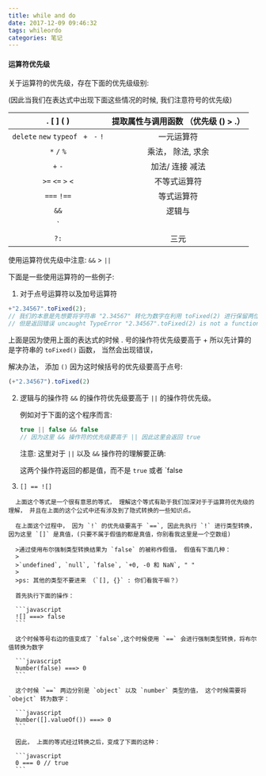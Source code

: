```yaml
---
title: while and do
date: 2017-12-09 09:46:32
tags: whileordo
categories: 笔记
---
```


#### 运算符优先级

关于运算符的优先级，存在下面的优先级级别:

(因此当我们在表达式中出现下面这些情况的时候, 我们注意符号的优先级)

|                . [ ] ( )                 | 提取属性与调用函数 （优先级  () > .） |
| :--------------------------------------: | :---------------------: |
| `delete`   `new`   `typeof `  `+` ` -`  `!` |          一元运算符          |
|              `*`  `/`  `%`               |       乘法， 除法, 求余        |
|                 `+`  `-`                 |       加法/ 连接  减法        |
|          `>=`  `<=`   `>`  `<`           |         不等式运算符          |
|              `===`   `!==`               |          等式运算符          |
|                   `&&`                   |           逻辑与           |
|                   `||`                   |           逻辑或           |
|                   `?:`                   |           三元            |

使用运算符优先级中注意:  `&&` > `||`

下面是一些使用运算符的一些例子:

1.  对于点号运算符以及加号运算符

   ```javascript
   +"2.34567".toFixed(2);
   // 我们的本意是先想要将字符串 "2.34567" 转化为数字在利用 toFixed(2) 进行保留两位小数
   // 但是返回错误 uncaught TypeError "2.34567".toFixed(2) is not a function
   ```

   上面是因为使用上面的表达式的时候 . 号的操作符优先级要高于 +  所以先计算的是字符串的 `toFixed()` 函数， 当然会出现错误，

   解决办法， 添加 `()` 因为这时候括号的优先级要高于点号:

   ```javascript
   (+"2.34567").toFixed(2)
   ```

   2. 逻辑与的操作符  `&&` 的操作符优先级要高于 `||` 的操作符优先级。

      例如对于下面的这个程序而言:

      ```javascript
      true || false && false
      // 因为这里 && 操作符的优先级要高于 || 因此这里会返回 true
      ```

      注意: 这里对于 `||` 以及 `&&` 操作符的理解要正确:

      这两个操作符返回的都是值，而不是 `true` 或者 `false

   3.  `[] == ![]`

      上面这个等式是一个很有意思的等式， 理解这个等式有助于我们加深对于于运算符优先级的理解， 并且在上面的这个公式中还有涉及到了隐式转换的一些知识点。

      在上面这个过程中， 因为 `!` 的优先级要高于 `==`, 因此先执行 `!` 进行类型转换， 因为这里 `[]` 是真值，(只要不属于假值的都是真值，你别看我这里是一个空数组)

      >通过使用布尔强制类型转换结果为 `false` 的被称作假值， 假值有下面几种：
      >
      >`undefined`, `null`, `false`, `+0, -0 和 NaN`, " "
      >
      >ps: 其他的类型不要进来 （`[], {}` : 你们看我干嘛？）

      首先执行下面的操作：

      ```javascript
      ![] ===> false
      ```

      这个时候等号右边的值变成了 `false`,这个时候使用 `==` 会进行强制类型转换，将布尔值转换为数字

      ```javascript
      Number(false) ===> 0
      ```

      这个时候 `==` 两边分别是 `object` 以及 `number` 类型的值， 这个时候需要将 `obejct` 转为数字：

      ```javascript
      Number([].valueOf()) ===> 0
      ```

      因此， 上面的等式经过转换之后，变成了下面的这种：

      ```javascript
      0 === 0 // true
      ```



